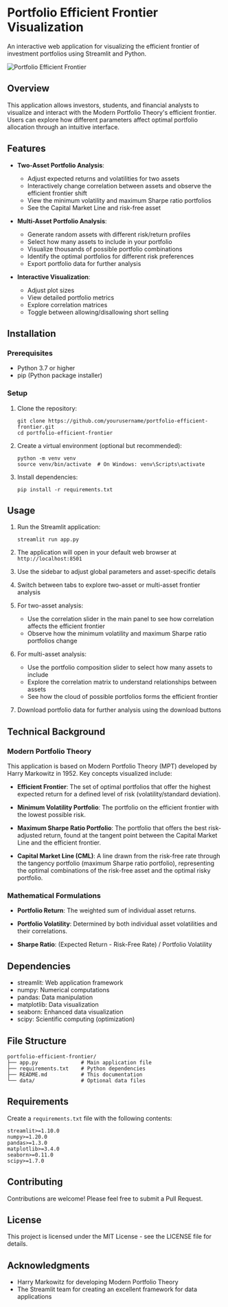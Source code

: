 # Portfolio Efficient Frontier Visualization

An interactive web application for visualizing the efficient frontier of investment portfolios using Streamlit and Python.

![Portfolio Efficient Frontier](https://user-images.githubusercontent.com/your-username/path-to-your-image.png)

## Overview

This application allows investors, students, and financial analysts to visualize and interact with the Modern Portfolio Theory's efficient frontier. Users can explore how different parameters affect optimal portfolio allocation through an intuitive interface.

## Features

- **Two-Asset Portfolio Analysis**: 
  - Adjust expected returns and volatilities for two assets
  - Interactively change correlation between assets and observe the efficient frontier shift
  - View the minimum volatility and maximum Sharpe ratio portfolios
  - See the Capital Market Line and risk-free asset

- **Multi-Asset Portfolio Analysis**:
  - Generate random assets with different risk/return profiles
  - Select how many assets to include in your portfolio
  - Visualize thousands of possible portfolio combinations
  - Identify the optimal portfolios for different risk preferences
  - Export portfolio data for further analysis

- **Interactive Visualization**:
  - Adjust plot sizes
  - View detailed portfolio metrics
  - Explore correlation matrices
  - Toggle between allowing/disallowing short selling

## Installation

### Prerequisites
- Python 3.7 or higher
- pip (Python package installer)

### Setup

1. Clone the repository:
   ```
   git clone https://github.com/yourusername/portfolio-efficient-frontier.git
   cd portfolio-efficient-frontier
   ```

2. Create a virtual environment (optional but recommended):
   ```
   python -m venv venv
   source venv/bin/activate  # On Windows: venv\Scripts\activate
   ```

3. Install dependencies:
   ```
   pip install -r requirements.txt
   ```

## Usage

1. Run the Streamlit application:
   ```
   streamlit run app.py
   ```

2. The application will open in your default web browser at `http://localhost:8501`

3. Use the sidebar to adjust global parameters and asset-specific details

4. Switch between tabs to explore two-asset or multi-asset frontier analysis

5. For two-asset analysis:
   - Use the correlation slider in the main panel to see how correlation affects the efficient frontier
   - Observe how the minimum volatility and maximum Sharpe ratio portfolios change

6. For multi-asset analysis:
   - Use the portfolio composition slider to select how many assets to include
   - Explore the correlation matrix to understand relationships between assets
   - See how the cloud of possible portfolios forms the efficient frontier

7. Download portfolio data for further analysis using the download buttons

## Technical Background

### Modern Portfolio Theory

This application is based on Modern Portfolio Theory (MPT) developed by Harry Markowitz in 1952. Key concepts visualized include:

- **Efficient Frontier**: The set of optimal portfolios that offer the highest expected return for a defined level of risk (volatility/standard deviation).

- **Minimum Volatility Portfolio**: The portfolio on the efficient frontier with the lowest possible risk.

- **Maximum Sharpe Ratio Portfolio**: The portfolio that offers the best risk-adjusted return, found at the tangent point between the Capital Market Line and the efficient frontier.

- **Capital Market Line (CML)**: A line drawn from the risk-free rate through the tangency portfolio (maximum Sharpe ratio portfolio), representing the optimal combinations of the risk-free asset and the optimal risky portfolio.

### Mathematical Formulations

- **Portfolio Return**: The weighted sum of individual asset returns.
  
- **Portfolio Volatility**: Determined by both individual asset volatilities and their correlations.

- **Sharpe Ratio**: (Expected Return - Risk-Free Rate) / Portfolio Volatility

## Dependencies

- streamlit: Web application framework
- numpy: Numerical computations
- pandas: Data manipulation
- matplotlib: Data visualization
- seaborn: Enhanced data visualization
- scipy: Scientific computing (optimization)

## File Structure

```
portfolio-efficient-frontier/
├── app.py              # Main application file
├── requirements.txt    # Python dependencies
├── README.md           # This documentation
└── data/               # Optional data files
```

## Requirements

Create a `requirements.txt` file with the following contents:

```
streamlit>=1.10.0
numpy>=1.20.0
pandas>=1.3.0
matplotlib>=3.4.0
seaborn>=0.11.0
scipy>=1.7.0
```

## Contributing

Contributions are welcome! Please feel free to submit a Pull Request.

## License

This project is licensed under the MIT License - see the LICENSE file for details.

## Acknowledgments

- Harry Markowitz for developing Modern Portfolio Theory
- The Streamlit team for creating an excellent framework for data applications 